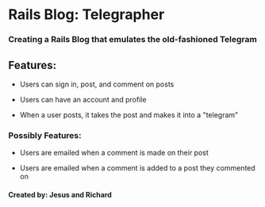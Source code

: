 # Rails Blog: Telegrapher

### Creating a Rails Blog that emulates the old-fashioned Telegram

## Features:

* Users can sign in, post, and comment on posts

* Users can have an account and profile

* When a user posts, it takes the post and makes it into a "telegram"

### Possibly Features:

* Users are emailed when a comment is made on their post

* Users are emailed when a comment is added to a post they commented on

#### Created by: Jesus and Richard


